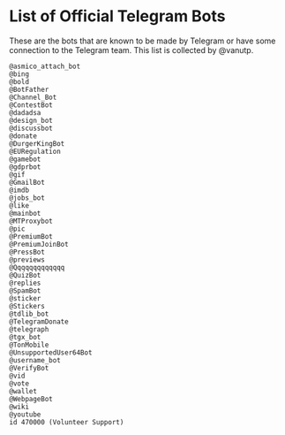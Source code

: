 # List of Official Telegram Bots

These are the bots that are known to be made by Telegram or have some connection to the Telegram team.
This list is collected by @vanutp.

```
@asmico_attach_bot
@bing
@bold
@BotFather
@Channel_Bot
@ContestBot
@dadadsa
@design_bot
@discussbot
@donate
@DurgerKingBot
@EURegulation
@gamebot
@gdprbot
@gif
@GmailBot
@imdb
@jobs_bot
@like
@mainbot
@MTProxybot
@pic
@PremiumBot
@PremiumJoinBot
@PressBot
@previews
@Qqqqqqqqqqqqq
@QuizBot
@replies
@SpamBot
@sticker
@Stickers
@tdlib_bot
@TelegramDonate
@telegraph
@tgx_bot
@TonMobile
@UnsupportedUser64Bot
@username_bot
@VerifyBot
@vid
@vote
@wallet
@WebpageBot
@wiki
@youtube
id 470000 (Volunteer Support)
```
